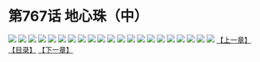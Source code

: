 # 第767话 地心珠（中）
![](https://mhpic.xiaomingtaiji.net/comic/D/斗破苍穹/第767话F1_262433/1.jpg-zymk.middle.webp)
![](https://mhpic.xiaomingtaiji.net/comic/D/斗破苍穹/第767话F1_262433/2.jpg-zymk.middle.webp)
![](https://mhpic.xiaomingtaiji.net/comic/D/斗破苍穹/第767话F1_262433/3.jpg-zymk.middle.webp)
![](https://mhpic.xiaomingtaiji.net/comic/D/斗破苍穹/第767话F1_262433/4.jpg-zymk.middle.webp)
![](https://mhpic.xiaomingtaiji.net/comic/D/斗破苍穹/第767话F1_262433/5.jpg-zymk.middle.webp)
![](https://mhpic.xiaomingtaiji.net/comic/D/斗破苍穹/第767话F1_262433/6.jpg-zymk.middle.webp)
![](https://mhpic.xiaomingtaiji.net/comic/D/斗破苍穹/第767话F1_262433/7.jpg-zymk.middle.webp)
![](https://mhpic.xiaomingtaiji.net/comic/D/斗破苍穹/第767话F1_262433/8.jpg-zymk.middle.webp)
![](https://mhpic.xiaomingtaiji.net/comic/D/斗破苍穹/第767话F1_262433/9.jpg-zymk.middle.webp)
![](https://mhpic.xiaomingtaiji.net/comic/D/斗破苍穹/第767话F1_262433/10.jpg-zymk.middle.webp)
![](https://mhpic.xiaomingtaiji.net/comic/D/斗破苍穹/第767话F1_262433/11.jpg-zymk.middle.webp)
![](https://mhpic.xiaomingtaiji.net/comic/D/斗破苍穹/第767话F1_262433/12.jpg-zymk.middle.webp)
![](https://mhpic.xiaomingtaiji.net/comic/D/斗破苍穹/第767话F1_262433/13.jpg-zymk.middle.webp)
![](https://mhpic.xiaomingtaiji.net/comic/D/斗破苍穹/第767话F1_262433/14.jpg-zymk.middle.webp)
![](https://mhpic.xiaomingtaiji.net/comic/D/斗破苍穹/第767话F1_262433/15.jpg-zymk.middle.webp)
![](https://mhpic.xiaomingtaiji.net/comic/D/斗破苍穹/第767话F1_262433/16.jpg-zymk.middle.webp)
![](https://mhpic.xiaomingtaiji.net/comic/D/斗破苍穹/第767话F1_262433/17.jpg-zymk.middle.webp)
![](https://mhpic.xiaomingtaiji.net/comic/D/斗破苍穹/第767话F1_262433/18.jpg-zymk.middle.webp)
![](https://mhpic.xiaomingtaiji.net/comic/D/斗破苍穹/第767话F1_262433/19.jpg-zymk.middle.webp)
![](https://mhpic.xiaomingtaiji.net/comic/D/斗破苍穹/第767话F1_262433/20.jpg-zymk.middle.webp)
![](https://mhpic.xiaomingtaiji.net/comic/D/斗破苍穹/第767话F1_262433/21.jpg-zymk.middle.webp)
[【上一章】](./770.md)
[【目录】](./READMD.md)
[【下一章】](./772.md)
